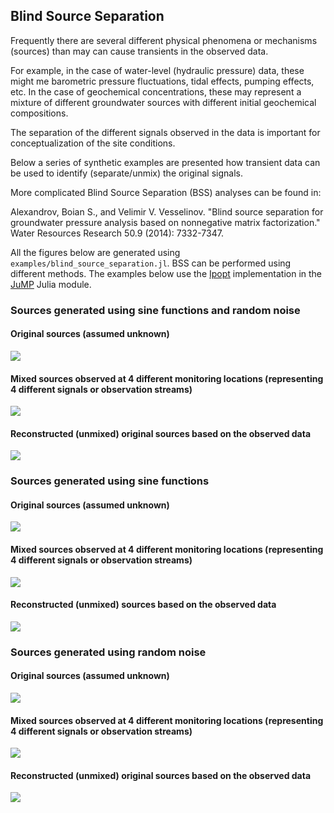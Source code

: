 ## Blind Source Separation

Frequently there are several different physical phenomena or mechanisms (sources) than may can cause transients in the observed data.

For example, in the case of water-level (hydraulic pressure) data, these might me barometric pressure fluctuations, tidal effects, pumping effects, etc.
In the case of geochemical concentrations, these may represent a mixture of different groundwater sources with different initial geochemical compositions.

The separation of the different signals observed in the data is important for conceptualization of the site conditions.

Below a series of synthetic examples are presented how transient data can be used to identify (separate/unmix) the original signals.

More complicated Blind Source Separation (BSS) analyses can be found in:

Alexandrov, Boian S., and Velimir V. Vesselinov. "Blind source separation for groundwater pressure analysis based on nonnegative matrix factorization." Water Resources Research 50.9 (2014): 7332-7347.

All the figures below are generated using `examples/blind_source_separation.jl`. BSS can be performed using different methods. The examples below use the [Ipopt](https://projects.coin-or.org/Ipopt) implementation in the [JuMP](https://github.com/JuliaOpt/JuMP.jl) Julia module.

### Sources generated using sine functions and random noise

#### Original sources (assumed unknown)

![](sig_original_sources.svg)

#### Mixed sources observed at 4 different monitoring locations (representing 4 different signals or observation streams)

![](sig_mixed_signals.svg)

#### Reconstructed (unmixed) original sources based on the observed data

![](sig_unmixed_sources_nlopt.svg)

### Sources generated using sine functions

#### Original sources (assumed unknown)

![](sin_original_sources.svg)

#### Mixed sources observed at 4 different monitoring locations (representing 4 different signals or observation streams)

![](sin_mixed_signals.svg)

#### Reconstructed (unmixed) sources based on the observed data

![](sin_unmixed_sources_nlopt.svg)

### Sources generated using random noise

#### Original sources (assumed unknown)

![](rand_original_sources.svg)

#### Mixed sources observed at 4 different monitoring locations (representing 4 different signals or observation streams)

![](rand_mixed_signals.svg)

#### Reconstructed (unmixed) original sources based on the observed data

![](rand_unmixed_sources_nlopt.svg)
